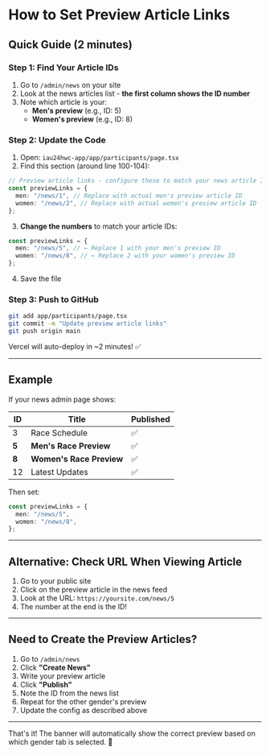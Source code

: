 # How to Set Preview Article Links

## Quick Guide (2 minutes)

### Step 1: Find Your Article IDs

1. Go to `/admin/news` on your site
2. Look at the news articles list - **the first column shows the ID number**
3. Note which article is your:
   - **Men's preview** (e.g., ID: 5)
   - **Women's preview** (e.g., ID: 8)

### Step 2: Update the Code

1. Open: `iau24hwc-app/app/participants/page.tsx`
2. Find this section (around line 100-104):

```typescript
// Preview article links - configure these to match your news article IDs
const previewLinks = {
  men: "/news/1", // Replace with actual men's preview article ID
  women: "/news/2", // Replace with actual women's preview article ID
};
```

3. **Change the numbers** to match your article IDs:

```typescript
const previewLinks = {
  men: "/news/5", // ← Replace 1 with your men's preview ID
  women: "/news/8", // ← Replace 2 with your women's preview ID
};
```

4. Save the file

### Step 3: Push to GitHub

```bash
git add app/participants/page.tsx
git commit -m "Update preview article links"
git push origin main
```

Vercel will auto-deploy in ~2 minutes! ✅

---

## Example

If your news admin page shows:

| ID    | Title                    | Published |
| ----- | ------------------------ | --------- |
| 3     | Race Schedule            | ✅        |
| **5** | **Men's Race Preview**   | ✅        |
| **8** | **Women's Race Preview** | ✅        |
| 12    | Latest Updates           | ✅        |

Then set:

```typescript
const previewLinks = {
  men: "/news/5",
  women: "/news/8",
};
```

---

## Alternative: Check URL When Viewing Article

1. Go to your public site
2. Click on the preview article in the news feed
3. Look at the URL: `https://yoursite.com/news/5`
4. The number at the end is the ID!

---

## Need to Create the Preview Articles?

1. Go to `/admin/news`
2. Click **"Create News"**
3. Write your preview article
4. Click **"Publish"**
5. Note the ID from the news list
6. Repeat for the other gender's preview
7. Update the config as described above

---

That's it! The banner will automatically show the correct preview based on which gender tab is selected. 🎯



